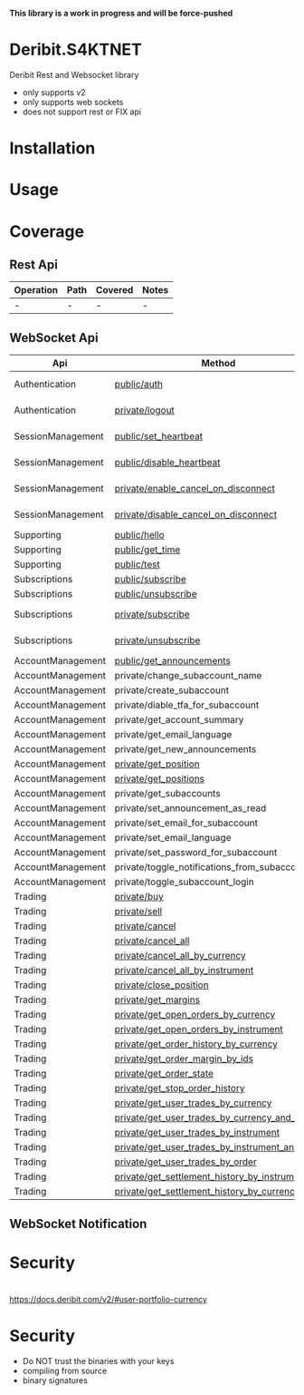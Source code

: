 **This library is a work in progress and will be force-pushed**

# Deribit.S4KTNET
Deribit Rest and Websocket library

* only supports v2
* only supports web sockets 
* does not support rest or FIX api

# Installation

# Usage

# Coverage

## Rest Api

| Operation | Path | Covered | Notes |
| --------- | ---- | ------- | ----- |
| -         | -    | -       | -     |

## WebSocket Api

| Api | Method | Covered | Notes |
| ---  | ------ | ------- | ----- |
| Authentication | [public/auth](https://docs.deribit.com/v2/#public-auth) | ✗ | in progress |
| Authentication | [private/logout](https://docs.deribit.com/v2/#private-logout) | ✗ | in progress |
| SessionManagement | [public/set_heartbeat](https://docs.deribit.com/v2/#session-management) | ✗ | in progress |
| SessionManagement | [public/disable_heartbeat](https://docs.deribit.com/v2/#public-disable_heartbeat) | ✗ | in progress |
| SessionManagement | [private/enable_cancel_on_disconnect](https://docs.deribit.com/v2/#private-enable_cancel_on_disconnect) | ✗ | in progress |
| SessionManagement | [private/disable_cancel_on_disconnect](https://docs.deribit.com/v2/#private-disable_cancel_on_disconnect) | ✗ | in progress |
| Supporting | [public/hello](https://docs.deribit.com/v2/#public-hello) | ✔ | |
| Supporting | [public/get_time](https://docs.deribit.com/v2/#public-get_time) | ✔ | |
| Supporting | [public/test](https://docs.deribit.com/v2/#public-test) | ✔ | |
| Subscriptions | [public/subscribe](https://docs.deribit.com/v2/#public-subscribe) | ✔ | |
| Subscriptions | [public/unsubscribe](https://docs.deribit.com/v2/#public-unsubscribe) | ✔ | |
| Subscriptions | [private/subscribe](https://docs.deribit.com/v2/#private-subscribe) | ✗ | in progress |
| Subscriptions | [private/unsubscribe](https://docs.deribit.com/v2/#private-unsubscribe) | ✗ | in progress |
| AccountManagement | [public/get_announcements](https://docs.deribit.com/v2/#public-get_announcements) | ✗ | |
| AccountManagement | private/change_subaccount_name | ✗ | |
| AccountManagement | private/create_subaccount | ✗ | |
| AccountManagement | private/diable_tfa_for_subaccount | ✗ | |
| AccountManagement | private/get_account_summary | ✗ | |
| AccountManagement | private/get_email_language | ✗ | |
| AccountManagement | private/get_new_announcements | ✗ | |
| AccountManagement | [private/get_position](https://docs.deribit.com/v2/#private-get_position) | ✗ | todo |
| AccountManagement | [private/get_positions](https://docs.deribit.com/v2/#private-get_positions) | ✗ | todo |
| AccountManagement | private/get_subaccounts | ✗ | |
| AccountManagement | private/set_announcement_as_read | ✗ | |
| AccountManagement | private/set_email_for_subaccount | ✗ | |
| AccountManagement | private/set_email_language | ✗ | |
| AccountManagement | private/set_password_for_subaccount | ✗ | |
| AccountManagement | private/toggle_notifications_from_subaccount | ✗ | |
| AccountManagement | private/toggle_subaccount_login | ✗ | |
| Trading | [private/buy](https://docs.deribit.com/v2/#private-buy) | ✗ | todo |
| Trading | [private/sell](https://docs.deribit.com/v2/#private-sell) | ✗ | todo |
| Trading | [private/cancel](https://docs.deribit.com/v2/#private-cancel) | ✗ | todo |
| Trading | [private/cancel_all](https://docs.deribit.com/v2/#private-cancel_all) | ✗ | todo |
| Trading | [private/cancel_all_by_currency](https://docs.deribit.com/v2/#private-cancel_all_by_currency) | ✗ | todo |
| Trading | [private/cancel_all_by_instrument](https://docs.deribit.com/v2/#private-cancel_all_by_instrument) | ✗ | todo |
| Trading | [private/close_position](https://docs.deribit.com/v2/#private-close_position) | ✗ | todo |
| Trading | [private/get_margins](https://docs.deribit.com/v2/#private-get_margins) | ✗ | todo |
| Trading | [private/get_open_orders_by_currency](https://docs.deribit.com/v2/#private-get_open_orders_by_currency) | ✗ | todo |
| Trading | [private/get_open_orders_by_instrument](https://docs.deribit.com/v2/#private-get_open_orders_by_instrument) | ✗ | todo |
| Trading | [private/get_order_history_by_currency](https://docs.deribit.com/v2/#private-get_order_history_by_currency) | ✗ | todo |
| Trading | [private/get_order_margin_by_ids](https://docs.deribit.com/v2/#private-get_order_margin_by_ids) | ✗ | todo |
| Trading | [private/get_order_state](https://docs.deribit.com/v2/#private-get_order_state) | ✗ | todo |
| Trading | [private/get_stop_order_history](https://docs.deribit.com/v2/#private-get_stop_order_history) | ✗ | todo |
| Trading | [private/get_user_trades_by_currency](https://docs.deribit.com/v2/#private-get_user_trades_by_currency) | ✗ | todo |
| Trading | [private/get_user_trades_by_currency_and_time](https://docs.deribit.com/v2/#private-get_user_trades_by_currency_and_time) | ✗ | todo |
| Trading | [private/get_user_trades_by_instrument](https://docs.deribit.com/v2/#private-get_user_trades_by_instrument) | ✗ | todo |
| Trading | [private/get_user_trades_by_instrument_and_time](https://docs.deribit.com/v2/#private-get_user_trades_by_instrument_and_time) | ✗ | todo |
| Trading | [private/get_user_trades_by_order](https://docs.deribit.com/v2/#private-get_user_trades_by_order) | ✗ | todo |
| Trading | [private/get_settlement_history_by_instrument](https://docs.deribit.com/v2/#private-get_settlement_history_by_instrument) | ✗ | |
| Trading | [private/get_settlement_history_by_currency](https://docs.deribit.com/v2/#private-get_settlement_history_by_currency) | ✗ | |

## WebSocket Notification

# Security

# 


https://docs.deribit.com/v2/#user-portfolio-currency

Security
=============
* Do NOT trust the binaries with your keys
* compiling from source
* binary signatures